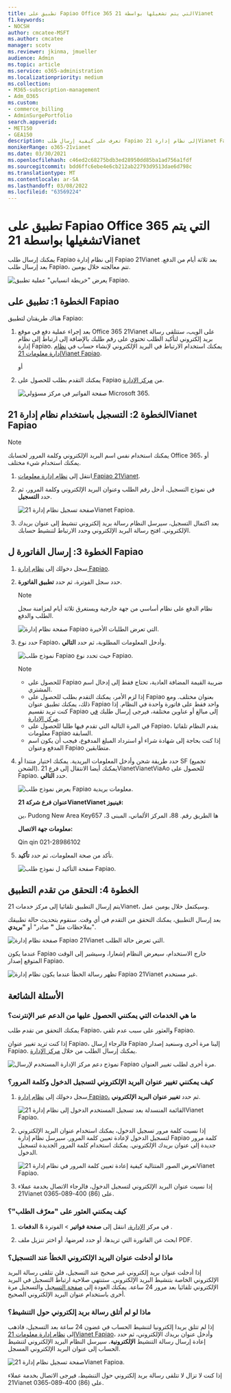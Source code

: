 ```yaml
---
title: تطبيق على Fapiao Office 365 التي يتم تشغيلها بواسطة 21Vianet
f1.keywords:
- NOCSH
author: cmcatee-MSFT
ms.author: cmcatee
manager: scotv
ms.reviewer: jkinma, jmueller
audience: Admin
ms.topic: article
ms.service: o365-administration
ms.localizationpriority: medium
ms.collection:
- M365-subscription-management
- Adm_O365
ms.custom:
- commerce_billing
- AdminSurgePortfolio
search.appverid:
- MET150
- GEA150
description: تعرف على كيفية إرسال طلب Fapiao إلى نظام إدارة 21Vianet Fapiao بعد إجراء دفعة في Office 365 التي يتم تشغيلها بواسطة 21Vianet في الصين.
monikerRange: o365-21vianet
ms.date: 03/30/2021
ms.openlocfilehash: c46ed2c68275bdb3ed28950dd85ba1ad756a1fdf
ms.sourcegitcommit: bdd6ffc6ebe4e6cb212ab22793d9513dae6d798c
ms.translationtype: MT
ms.contentlocale: ar-SA
ms.lasthandoff: 03/08/2022
ms.locfileid: "63569224"
---
```

# <a name="apply-for-a-fapiao-for-office-365-operated-by-21vianet"></a>تطبيق على Fapiao Office 365 التي يتم تشغيلها بواسطة 21Vianet

يمكنك إرسال طلب Fapiao إلى نظام إدارة Fapiao 21Vianet بعد ثلاثة أيام من الدفع. بعد إرسال طلب Fapiao، تتم معالجته خلال يومين.
  
![يعرض "خريطة انسيابي" عملية تطبيق Fapiao.](../../media/bf14884a-53f9-4c53-971c-b9b8ad6ec8d3.png)
  
## <a name="step-1-apply-for-a-fapiao"></a>الخطوة 1: تطبيق على Fapiao

هناك طريقتان لتطبيق Fapiao:
  
1. بعد إجراء عملية دفع في موقع Office 365 21Vianet على الويب، ستتلقى رسالة بريد إلكتروني لتأكيد الطلب تحتوي على رقم طلبك بالإضافة إلى ارتباط إلى نظام إدارة Fapiao. يمكنك استخدام الارتباط في البريد الإلكتروني لإنشاء حساب في <a href="https://go.microsoft.com/fwlink/p/?linkid=837466" target="_blank">نظام إدارة معلومات 21Vianet Fapiao</a>.

    أو

2. يمكنك التقدم بطلب للحصول على Fapiao من <a href="https://go.microsoft.com/fwlink/p/?linkid=850627" target="_blank">مركز الإدارة</a>.

    ![صفحة الفواتير في مركز مسؤولي Microsoft 365.](../../media/a6e3b953-abd4-46aa-a910-08c517915a21.png)
  
## <a name="step-2-register-with-the-21vianet-fapiao-management-system"></a>الخطوة 2: التسجيل باستخدام نظام إدارة 21Vianet Fapiao

> [!NOTE]
> يمكنك استخدام نفس اسم البريد الإلكتروني وكلمة المرور لحسابك Office 365، أو يمكنك استخدام شيء مختلف.
  
1. انتقل إلى <a href="https://go.microsoft.com/fwlink/p/?linkid=837466" target="_blank">نظام إدارة معلومات Fapiao 21Vianet</a>.

2. في نموذج التسجيل، أدخل رقم الطلب وعنوان البريد الإلكتروني وكلمة المرور، ثم حدد **التسجيل**.

    ![صفحة تسجيل نظام إدارة 21Vianet Fapioa.](../../media/60d39184-95b2-4ea4-a8a2-3e11763bec87.png)
  
3. بعد اكتمال التسجيل، سيرسل النظام رسالة بريد إلكتروني تنشيط إلى عنوان بريدك الإلكتروني. افتح رسالة البريد الإلكتروني وحدد الارتباط لتنشيط حسابك.

## <a name="step-3-submit-your-bill-for-a-fapiao"></a>الخطوة 3: إرسال الفاتورة ل Fapiao

1. سجل دخولك إلى <a href="https://go.microsoft.com/fwlink/p/?linkid=837465" target="_blank">نظام إدارة Fapiao</a>.

2. حدد سجل الفوترة، ثم حدد **تطبيق الفاتورة**.

    > [!NOTE]
    > نظام الدفع على نظام أساسي من جهة خارجية ويستغرق ثلاثة أيام لمزامنة سجل الطلب والدفع.
  
    ![صفحة نظام إدارة Fapiao التي تعرض الطلبات الأخيرة.](../../media/b319767d-1d10-4cb4-b270-c5fbcee1368e.png)
  
3. حدد نوع Fapiao، وأدخل المعلومات المطلوبة، ثم حدد **التالي**.

    ![نموذج طلب Fapiao حيث تحدد نوع Fapiao.](../../media/56fe3db1-c20f-4082-a39d-02d7ac41fec8.png)
  
    > [!NOTE]
    > - للحصول على Fapiao ضريبة القيمة المضافة العادية، تحتاج فقط إلى إدخال اسم المشتري.
    > - إذا لزم الأمر، يمكنك التقدم بطلب للحصول على Fapiao بعنوان مختلف. ومع ذلك، يمكنك تطبيق عنوان Fapiao واحد فقط على فاتورة واحدة في النظام. إذا كنت تريد تقسيم Fapiao إلى مبالغ أو عناوين مختلفة، فيرجى إرسال طلبك <a href="https://portal.partner.microsoftonline.cn/Support/SupportOverview.aspx" target="_blank">في مركز الإدارة</a>.
    > - في المرة التالية التي تقدم فيها طلبا للحصول على Fapiao، يقدم النظام تلقائيا معلومات Fapiao السابقة.
    > - إذا كنت بحاجة إلى شهادة شراء أو استرداد المبلغ المدفوع، فيجب أن يكون اسم المدفع وعنوان Fapiao متطابقين.

4. حدد طريقة شحن وأدخل المعلومات البريدية. يمكنك اختيار منتدا أو SF (تجميع الشحن). يمكنك أيضا الانتقال إلى فرع 21VianetVianetViaAo للحصول على Fapiao. حدد **التالي**.

    ![يعرض نموذج طلب Fapiao معلومات بريدية.](../../media/bba500b4-a51d-477b-81a7-9113b08d39f1.png)
  
    **عنوان فرع شركة 21VianetVianet فينيوز:**

    ين، Pudong New Area Keyها الطريق رقم. 88، المركز الألماني، المبنى 3، 657

    **معلومات جهة الاتصال:**

    Qin qin 021-28986102

5. تأكد من صحة المعلومات، ثم حدد **تأكيد**.

    ![صفحة التأكيد ل نموذج طلب Fapiao.](../../media/18706d9d-defc-4285-8fd3-990448b44a18.png)
  
## <a name="step-4-check-application-progress"></a>الخطوة 4: التحقق من تقدم التطبيق

يتم إرسال التطبيق تلقائيا إلى مركز خدمات 21Vianet، وسيكتمل خلال يومين عمل.
  
بعد إرسال التطبيق، يمكنك التحقق من التقدم في أي وقت. سنقوم بتحديث حالة تطبيقك بملاحظات مثل **"** صادر" أو **"بريدي**".
  
![صفحة نظام إدارة Fapiao 21Vianet التي تعرض حالة الطلب.](../../media/6cd696ec-d630-4fce-9f27-935a0d5f0ebe.png)
  
عندما يكون Fapiao خارج الاستخدام، سيعرض النظام إشعارا، وسيشير إلى الوقت المتوقع إصدار Fapiao.
  
![تظهر رسالة الخطأ عندما يكون نظام إدارة Fapiao 21Vianet غير مستخدم.](../../media/effe0796-83aa-4a91-a488-15d6f58c01dc.png)
  
## <a name="faqs"></a>الأسئلة الشائعة

### <a name="what-services-can-i-get-from-online-support"></a>ما هي الخدمات التي يمكنني الحصول عليها من الدعم عبر الإنترنت؟

يمكنك التحقق من تقدم طلب Fapiao، والعثور على سبب عدم تلقي Fapiao.
  
إذا كنت تريد تغيير عنوان Fapiao، فالرجاء إرسال Fapiao إلينا مرة أخرى وسنعيد إصدار Fapiao. يمكنك إرسال الطلب من خلال <a href="https://portal.partner.microsoftonline.cn/Support/SupportOverview.aspx" target="_blank">مركز الإدارة</a>.
  
![نموذج دعم مركز الإدارة المستخدم لإرسال Fapiao مرة أخرى لطلب تغيير العنوان.](../../media/2a413e9e-f30b-4f26-adbf-6287cc217a0f.png)
  
### <a name="how-do-i-change-my-login-email-address-and-password"></a>كيف يمكنني تغيير عنوان البريد الإلكتروني لتسجيل الدخول وكلمة المرور؟

1. سجل دخولك إلى <a href="https://go.microsoft.com/fwlink/p/?linkid=837465" target="_blank">نظام إدارة Fapiao،</a> ثم حدد **تغيير عنوان البريد الإلكتروني**.

    ![القائمة المنسدلة بعد تسجيل المستخدم الدخول إلى نظام إدارة 21Vianet Fapiao.](../../media/ee6de24b-6be2-41e6-8aec-e0c3cb0ea35e.png)
  
2. إذا نسيت كلمة مرور تسجيل الدخول، يمكنك استخدام عنوان البريد الإلكتروني لتسجيل الدخول لإعادة تعيين كلمة المرور. سيرسل نظام إدارة Fapiao كلمة مرور جديدة إلى عنوان بريدك الإلكتروني. يمكنك استخدام كلمة المرور الجديدة لتسجيل الدخول.

    ![تعرض الصور المتتالية كيفية إعادة تعيين كلمة المرور في نظام إدارة 21Vianet Fapiao.](../../media/2edb0a47-1286-4792-804d-7e84534c8370.png)
  
3. إذا نسيت عنوان البريد الإلكتروني لتسجيل الدخول، فالرجاء الاتصال بخدمة عملاء 21Vianet على (86) 400-089-0365.

### <a name="how-do-i-find-my-order-id"></a>كيف يمكنني العثور على "معرّف الطلب"؟

1. في مركز [الإدارة،](https://go.microsoft.com/fwlink/p/?linkid=850627) انتقل إلى **صفحة فواتير** \> الفوترة & **الدفعات** .

2. ابحث عن الفاتورة التي تريدها، أو حدد لعرضها، أو اختر تنزيل ملف PDF.

### <a name="what-if-i-enter-the-wrong-email-address-when-i-register"></a>ماذا لو أدخلت عنوان البريد الإلكتروني الخطأ عند التسجيل؟

إذا أدخلت عنوان بريد إلكتروني غير صحيح عند التسجيل، فلن تتلقى رسالة البريد الإلكتروني الخاصة بتنشيط البريد الإلكتروني. ستنتهي صلاحية ارتباط التسجيل في البريد الإلكتروني تلقائيا بعد مرور 24 ساعة. يمكنك العودة إلى <a href="https://go.microsoft.com/fwlink/p/?linkid=837466" target="_blank">صفحة التسجيل</a> والتسجيل مرة أخرى باستخدام عنوان البريد الإلكتروني الصحيح.
  
### <a name="what-if-i-dont-receive-an-activation-email"></a>ماذا لو لم أتلق رسالة بريد إلكتروني حول التنشيط؟

إذا لم تتلق بريدا إلكترونيا لتنشيط الحساب في غضون 24 ساعة بعد التسجيل، فاذهب إلى <a href="https://go.microsoft.com/fwlink/p/?linkid=837466" target="_blank">نظام إدارة معلومات 21Vianet Fapiao</a>، وأدخل عنوان بريدك الإلكتروني، ثم حدد إعادة إرسال رسالة التنشيط **الإلكترونية.** سيرسل النظام البريد الإلكتروني لتنشيط الحساب إلى عنوان البريد الإلكتروني المسجل.
  
![صفحة تسجيل نظام إدارة 21Vianet Fapioa.](../../media/60d39184-95b2-4ea4-a8a2-3e11763bec87.png)
  
إذا كنت لا تزال لا تتلقى رسالة بريد إلكتروني حول التنشيط، فيرجى الاتصال بخدمة عملاء 21Vianet على (86) 400-089-0365.
